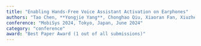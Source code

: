 ```yaml
---
title: "Enabling Hands-Free Voice Assistant Activation on Earphones"
authors: "Tao Chen, **Yongjie Yang**, Chonghao Qiu, Xiaoran Fan, Xiuzhen Guo, Longfei Shangguan"
conference: "MobiSys 2024, Tokyo, Japan, June 2024"
category: "conference"
award: "Best Paper Award (1 out of all submissions)"
---
```

